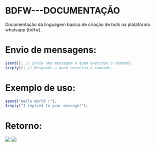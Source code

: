 # BDFW---DOCUMENTAÇÃO
Documentação da linguagem basica de criação de bots na plataforma whatsapp (bdfw).

# Envio de mensagens:
```js
$send(); // Envia uma mensagem a quem executou o comando.
$reply(); // Responde a quem executou o comando.
```

# Exemplo de uso:
````js
$send("Hello World !");
$reply("I replied to your message!");
````
# Retorno:

![](https://i.imgur.com/5vxq3bL.png)
![](https://i.imgur.com/HjW1pWC.png)
